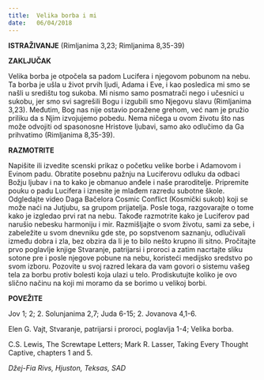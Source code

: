 ```yaml
---
title:  Velika borba i mi
date:   06/04/2018
---
```


**ISTRAŽIVANJE** (Rimljanima 3,23; Rimljanima 8,35-39)

**ZAKLJUČAK**

Velika borba je otpočela sa padom Lucifera i njegovom pobunom na nebu. Ta borba je ušla u život prvih ljudi, Adama i Eve, i kao posledica mi smo se našli u središtu tog sukoba. Mi nismo samo posmatrači nego i učesnici u sukobu, jer smo svi sagrešili Bogu i izgubili smo Njegovu slavu (Rimljanima 3,23). Međutim, Bog nas nije ostavio poražene grehom, već nam je pružio priliku da s Njim izvojujemo pobedu. Nema ničega u ovom životu što nas može odvojiti od spasonosne Hristove ljubavi, samo ako odlučimo da Ga prihvatimo (Rimljanima 8,35-39).

**RAZMOTRITE**

Napišite ili izvedite scenski prikaz o početku velike borbe i Adamovom i Evinom padu. Obratite posebnu pažnju na Luciferovu odluku da odbaci Božju ljubav i na to kako je obmanuo anđele i naše praroditelje.
Pripremite pouku o padu Lucifera i iznesite je mlađem razredu subotne škole.
Odgledajte video Daga Bačelora Cosmic Conflict (Kosmički sukob) koji se može naći na Jutjubu, sa grupom prijatelja. Posle toga, razgovarajte o tome kako je izgledao prvi rat na nebu. Takođe razmotrite kako je Luciferov pad narušio nebesku harmoniju i mir.
Razmišljajte o svom životu, sami za sebe, i zabeležite u svom dnevniku gde ste, po sopstvenom saznanju, odlučivali između dobra i zla, bez obzira da li je to bilo nešto krupno ili sitno.
Pročitajte prvo poglavlje knjige Stvaranje, patrijarsi i proroci a zatim nacrtajte sliku sotone pre i posle njegove pobune na nebu, koristeći medijsko sredstvo po svom izboru.
Pozovite u svoj razred lekara da vam govori o sistemu vašeg tela za borbu protiv bolesti koja ulazi u telo. Prodiskutujte koliko je ovo slično načinu na koji mi moramo da se borimo u velikoj borbi.

**POVEŽITE**

Jov 1; 2; 2. Solunjanima 2,7; Juda 6-15; 2. Jovanova 4,1-6.

Elen G. Vajt, Stvaranje, patrijarsi i proroci, poglavlja 1-4; Velika borba.

C.S. Lewis,  The Screwtape Letters; Mark R. Lasser, Taking Every Thought Captive, chapters 1 and 5.

*Džej-Fia Rivs, Hjuston, Teksas, SAD*

